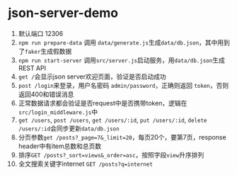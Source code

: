 # json-server-demo

1. 默认端口 12306
2. `npm run prepare-data` 调用 `data/generate.js`生成`data/db.json`，其中用到了`faker`生成假数据
3. `npm run start-server` 调用`src/server.js`启动服务，用`data/db.json`生成REST API
4. `get /`会显示json server欢迎页面，验证是否启动成功
5. `post /login`来登录，用户名密码 `admin/password`，正确则返回 `token`，否则返回400和错误消息
6. 正常数据请求都会验证是否request中是否携带token，逻辑在`src/login_middleware.js`中
7. `get /users`, `post /users`, `get /users/:id`, `put /users/:id`, `delete /users/:id`会同步更新`data/db.json`
8. 分页参数`get /posts?_page=7&_limit=20`，每页20个，要第7页，response header中有item总数和总页数
9. 排序`GET /posts?_sort=views&_order=asc`，按照字段`view`升序排列
10. 全文搜索关键字internet `GET /posts?q=internet`
